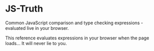 # JS-Truth
Common JavaScript comparison and type checking expressions - evaluated live in your browser.

This reference evaluates expressions in your browser when the page loads...
It will never lie to you.
